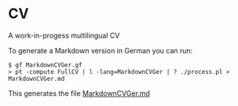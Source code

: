 # CV
A work-in-progess multilingual CV

To generate a Markdown version in German you can run:

```
$ gf MarkdownCVGer.gf
> pt -compute FullCV | l -lang=MarkdownCVGer | ? ./process.pl > MarkdownCVGer.md
```

This generates the file [MarkdownCVGer.md](MarkdownCVGer.md)